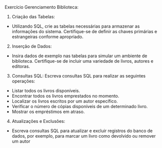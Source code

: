 Exercício Gerenciamento Biblioteca:

1. Criação das Tabelas:
- Utilizando SQL, crie as tabelas necessárias para armazenar as
informações do sistema. Certifique-se de definir as chaves primárias e
estrangeiras conforme apropriado.


2. Inserção de Dados:
- Insira dados de exemplo nas tabelas para simular um ambiente de
biblioteca. Certifique-se de incluir uma variedade de livros, autores e
editoras.


3. Consultas SQL:
Escreva consultas SQL para realizar as seguintes operações:
- Listar todos os livros disponíveis.
- Encontrar todos os livros emprestados no momento.
- Localizar os livros escritos por um autor específico.
- Verificar o número de cópias disponíveis de um determinado livro.
- Mostrar os empréstimos em atraso.


4. Atualizações e Exclusões:
- Escreva consultas SQL para atualizar e excluir registros do banco de
dados, por exemplo, para marcar um livro como devolvido ou remover
um autor